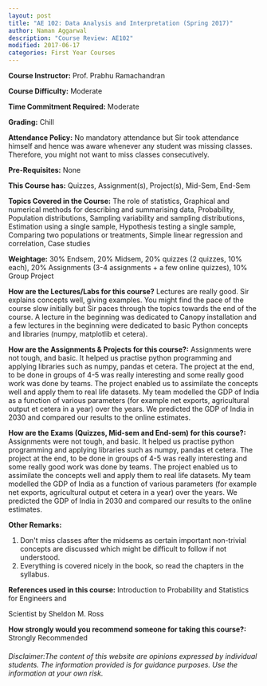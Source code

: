 ```yaml
---
layout: post
title: "AE 102: Data Analysis and Interpretation (Spring 2017)"
author: Naman Aggarwal
description: "Course Review: AE102"
modified: 2017-06-17
categories: First Year Courses
---
```


**Course Instructor:** Prof. Prabhu Ramachandran

**Course Difficulty:** Moderate

**Time Commitment Required:** Moderate

**Grading:** Chill

**Attendance Policy:** No mandatory attendance but Sir took attendance himself and hence was aware whenever any student was missing classes. Therefore, you might not want to miss classes consecutively.

**Pre-Requisites:** None

**This Course has:** Quizzes, Assignment(s), Project(s), Mid-Sem, End-Sem

**Topics Covered in the Course:**
The role of statistics, Graphical and numerical methods for describing and
summarising data, Probability, Population distributions, Sampling variability and
sampling distributions, Estimation using a single sample, Hypothesis testing a
single sample, Comparing two populations or treatments, Simple linear regression and correlation, Case studies

**Weightage:**
30% Endsem, 20% Midsem, 20% quizzes (2 quizzes, 10% each), 20% Assignments (3-4 assignments + a few online quizzes), 10% Group Project

**How are the Lectures/Labs for this course?**
Lectures are really good. Sir explains concepts well, giving examples. You might find the pace of the course slow initially but Sir paces through the topics towards the end of the course. A lecture in the beginning was dedicated to Canopy installation and a few lectures in the beginning were dedicated to basic Python concepts and libraries (numpy, matplotlib et cetera). 

**How are the Assignments & Projects for this course?:**
Assignments were not tough, and basic. It helped us practise python programming and applying libraries such as numpy, pandas et cetera. The project at the end, to be done in groups of 4-5 was really interesting and some really good work was done by teams. The project enabled us to assimilate the concepts well and apply them to real life datasets. My team modelled the GDP of India as a function of various parameters (for example net exports, agricultural output et cetera in a year) over the years. We predicted the GDP of India in 2030 and compared our results to the online estimates.

**How are the Exams (Quizzes, Mid-sem and End-sem) for this course?:**
Assignments were not tough, and basic. It helped us practise python programming and applying libraries such as numpy, pandas et cetera. The project at the end, to be done in groups of 4-5 was really interesting and some really good work was done by teams. The project enabled us to assimilate the concepts well and apply them to real life datasets. My team modelled the GDP of India as a function of various parameters (for example net exports, agricultural output et cetera in a year) over the years. We predicted the GDP of India in 2030 and compared our results to the online estimates.

**Other Remarks:**
1. Don't miss classes after the midsems as certain important non-trivial concepts are discussed which might be difficult to follow if not understood. 
2. Everything is covered nicely in the book, so read the chapters in the syllabus.

**References used in this course:**
Introduction to Probability and Statistics for Engineers and

Scientist by Sheldon M. Ross

**How strongly would you recommend someone for taking this course?:**
Strongly Recommended

###### Disclaimer:The content of this website are opinions expressed by individual students. The information provided is for guidance purposes. Use the information at your own risk.